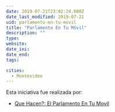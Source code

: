 ```yaml
---
date: 2019-07-21T23:02:24.000Z
date_last_modified: 2019-07-21
uid: parlamento-en-tu-movil
title: "Parlamento En Tu Móvil"
description: ""
type: 
website: 
date_ini: 
date_end: 
tags:

cities: 
  - Montevideo
---
```


Esta iniciativa fue realizada por:

- [Que Hacen?: El Parlamento En Tu Movil](/i/que-hacen-el-parlamento-en-tu-movil.html)
